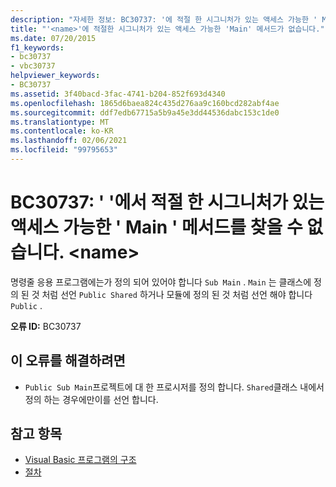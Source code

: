 ```yaml
---
description: "자세한 정보: BC30737: '에 적절 한 시그니처가 있는 액세스 가능한 ' Main ' 메서드를 찾을 수 없습니다.<name>"
title: "'<name>'에 적절한 시그니처가 있는 액세스 가능한 'Main' 메서드가 없습니다."
ms.date: 07/20/2015
f1_keywords:
- bc30737
- vbc30737
helpviewer_keywords:
- BC30737
ms.assetid: 3f40bacd-3fac-4741-b204-852f693d4340
ms.openlocfilehash: 1865d6baea824c435d276aa9c160bcd282abf4ae
ms.sourcegitcommit: ddf7edb67715a5b9a45e3dd44536dabc153c1de0
ms.translationtype: MT
ms.contentlocale: ko-KR
ms.lasthandoff: 02/06/2021
ms.locfileid: "99795653"
---
```

# <a name="bc30737-no-accessible-main-method-with-an-appropriate-signature-was-found-in-name"></a>BC30737: ' '에서 적절 한 시그니처가 있는 액세스 가능한 ' Main ' 메서드를 찾을 수 없습니다. \<name>

명령줄 응용 프로그램에는가 정의 되어 있어야 합니다 `Sub Main` . `Main` 는 클래스에 정의 된 것 처럼 선언 `Public Shared` 하거나 모듈에 정의 된 것 처럼 선언 해야 합니다 `Public` .

 **오류 ID:** BC30737

## <a name="to-correct-this-error"></a>이 오류를 해결하려면

- `Public Sub Main`프로젝트에 대 한 프로시저를 정의 합니다. `Shared`클래스 내에서 정의 하는 경우에만이를 선언 합니다.

## <a name="see-also"></a>참고 항목

- [Visual Basic 프로그램의 구조](../../programming-guide/program-structure/structure-of-a-visual-basic-program.md)
- [절차](../../programming-guide/language-features/procedures/index.md)
